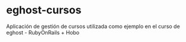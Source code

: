 eghost-cursos
=============

Aplicación de gestión de cursos utilizada como ejemplo en el curso de eghost - RubyOnRails + Hobo